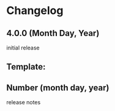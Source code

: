 Changelog
=====================
## 4.0.0 (Month Day, Year)
initial release


## Template:
## Number (month day, year)
release notes
